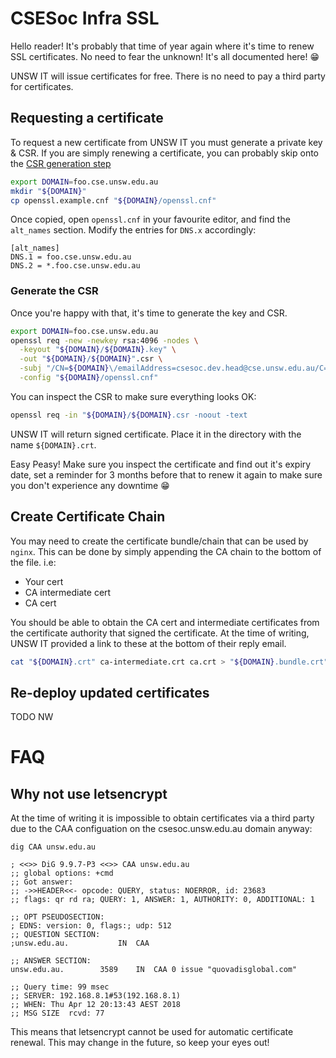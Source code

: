 # CSESoc Infra SSL

Hello reader! It's probably that time of year again where it's time to renew SSL certificates. No need to fear the unknown! It's all documented here! 😁

UNSW IT will issue certificates for free. There is no need to pay a third party for certificates. 

## Requesting a certificate
To request a new certificate from UNSW IT you must generate a private key & CSR. If you are simply renewing a certificate, you can probably skip onto the [CSR generation step](#generate-the-csr)

```bash
export DOMAIN=foo.cse.unsw.edu.au
mkdir "${DOMAIN}"
cp openssl.example.cnf "${DOMAIN}/openssl.cnf"
```

Once copied, open `openssl.cnf` in your favourite editor, and find the `alt_names` section. Modify the entries for `DNS.x` accordingly:

```
[alt_names]
DNS.1 = foo.cse.unsw.edu.au
DNS.2 = *.foo.cse.unsw.edu.au
```

### Generate the CSR

Once you're happy with that, it's time to generate the key and CSR.

```bash
export DOMAIN=foo.cse.unsw.edu.au
openssl req -new -newkey rsa:4096 -nodes \
  -keyout "${DOMAIN}/${DOMAIN}.key" \
  -out "${DOMAIN}/${DOMAIN}".csr \
  -subj "/CN=${DOMAIN}\/emailAddress=csesoc.dev.head@cse.unsw.edu.au/C=AU/ST=New South Wales/L=Kensington/O=UNSW Computer Science Society" \
  -config "${DOMAIN}/openssl.cnf"
```

You can inspect the CSR to make sure everything looks OK:

```bash
openssl req -in "${DOMAIN}/${DOMAIN}.csr -noout -text
```

UNSW IT will return signed certificate. Place it in the directory with the name `${DOMAIN}.crt`.

Easy Peasy! Make sure you inspect the certificate and find out it's expiry date, set a reminder for 3 months before that to renew it again to make sure you don't experience any downtime 😁

## Create Certificate Chain
You may need to create the certificate bundle/chain that can be used by `nginx`. This can be done by simply appending the CA chain to the bottom of the file. i.e:

- Your cert
- CA intermediate cert
- CA cert  

You should be able to obtain the CA cert and intermediate certificates from the certificate authority that signed the certificate. At the time of writing, UNSW IT provided a link to these at the bottom of their reply email.
  
```bash
cat "${DOMAIN}.crt" ca-intermediate.crt ca.crt > "${DOMAIN}.bundle.crt"
``` 

## Re-deploy updated certificates

TODO NW

# FAQ

## Why not use letsencrypt
At the time of writing it is impossible to obtain 
certificates via a third party due to the CAA configuation on the 
csesoc.unsw.edu.au domain anyway:


```
dig CAA unsw.edu.au

; <<>> DiG 9.9.7-P3 <<>> CAA unsw.edu.au
;; global options: +cmd
;; Got answer:
;; ->>HEADER<<- opcode: QUERY, status: NOERROR, id: 23683
;; flags: qr rd ra; QUERY: 1, ANSWER: 1, AUTHORITY: 0, ADDITIONAL: 1

;; OPT PSEUDOSECTION:
; EDNS: version: 0, flags:; udp: 512
;; QUESTION SECTION:
;unsw.edu.au.			IN	CAA

;; ANSWER SECTION:
unsw.edu.au.		3589	IN	CAA	0 issue "quovadisglobal.com"

;; Query time: 99 msec
;; SERVER: 192.168.8.1#53(192.168.8.1)
;; WHEN: Thu Apr 12 20:13:43 AEST 2018
;; MSG SIZE  rcvd: 77
``` 

This means that letsencrypt cannot be used for automatic certificate renewal. This may 
change in the future, so keep your eyes out!
